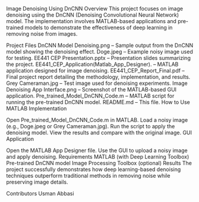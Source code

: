 Image Denoising Using DnCNN
Overview
This project focuses on image denoising using the DnCNN (Denoising Convolutional Neural Network) model. The implementation involves MATLAB-based applications and pre-trained models to demonstrate the effectiveness of deep learning in removing noise from images.

Project Files
DnCNN Model Denoising.png – Sample output from the DnCNN model showing the denoising effect.
Doge.jpeg – Example noisy image used for testing.
EE441 CEP Presentation.pptx – Presentation slides summarizing the project.
EE441_CEP_Application(Matlab_App_Designer). – MATLAB application designed for image denoising.
EE441_CEP_Report_Final.pdf – Final project report detailing the methodology, implementation, and results.
Grey Cameraman.jpg – Test image used for denoising experiments.
Image Denoising App Interface.png – Screenshot of the MATLAB-based GUI application.
Pre_trained_Model_DnCNN_Code.m – MATLAB script for running the pre-trained DnCNN model.
README.md – This file.
How to Use
MATLAB Implementation

Open Pre_trained_Model_DnCNN_Code.m in MATLAB.
Load a noisy image (e.g., Doge.jpeg or Grey Cameraman.jpg).
Run the script to apply the denoising model.
View the results and compare with the original image.
GUI Application

Open the MATLAB App Designer file.
Use the GUI to upload a noisy image and apply denoising.
Requirements
MATLAB (with Deep Learning Toolbox)
Pre-trained DnCNN model
Image Processing Toolbox (optional)
Results
The project successfully demonstrates how deep learning-based denoising techniques outperform traditional methods in removing noise while preserving image details.

Contributors
Usman Abbasi
